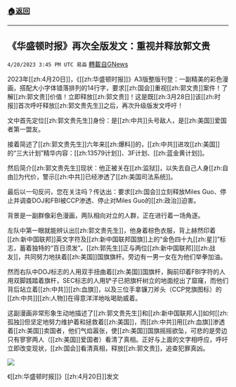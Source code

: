 ###  [:house:返回](README.md)
---


## 《华盛顿时报》再次全版发文：重视并释放郭文贵
`4/20/2023 3:45 PM UTC 易淼` [轉載自GNews](https://gnews.org/articles/1242193)

2023年[[zh:4月20日]]，《[[zh:华盛顿时报]]》A3版整版刊登：一副精美的彩色漫画，搭配大小字体错落排列的14行字，要求[[zh:国会]]重视[[zh:郭文贵]]案件！了解[[zh:郭文贵]]价值！立即释放[[zh:郭文贵]]！这是既[[zh:3月28日]]该[[zh:时报]]首次呼吁释放[[zh:郭文贵先生]]之后，再次升级版发文呼吁！

文中首先定位[[zh:郭文贵先生]]身份：是[[zh:中共]]头号敌人，是[[zh:美国]]爱国者第一盟友。

接着简述了[[zh:郭文贵先生]]六年来[[zh:爆料]]的，[[zh:中共]]进攻[[zh:美国]]的“三大计划”精华内容：[[zh:13579计划]]、3F计划、[[zh:蓝金黄计划]]。

然后简介[[zh:郭文贵先生]]现状：他正被关在[[zh:监狱]]，以失去自己人身[[zh:自由]]为代价，警示[[zh:中共]]已经渗透了[[zh:美国司法系统]]。

最后以一句反问，您在关注吗？传达出：要求[[zh:国会]]立刻释放Miles Guo、停止并调查DOJ和FBI被CCP渗透、停止对Miles Guo的[[zh:政治]]迫害。

背景是一副群像彩色漫画，两队相向对立的人群，正在进行着一场角逐。

左队中第一眼就能辨认出[[zh:郭文贵先生]]，他身着棕色衣服，背上赫然印着[[zh:新中国联邦]]英文字符及[[zh:新中国联邦国旗]]上的“金色四十九[[zh:星]]”标志，蓄着独特的“百日须发”。[[zh:郭先生]]正与两位[[zh:新中国联邦]][[zh:战友]]，共同努力地扶着[[zh:美国]]国旗旗杆。旁边有一男一女在为他们举拳加油。

然而右队中DOJ标志的人用双手扭曲着[[zh:美国]]国旗杆，胸前印着FBI字符的人用双脚践踏着旗杆，SEC标志的人用铲子已把旗杆树立的地面挖出了窟窿，而他们背后站立着[[zh:中共]][[zh:血旗]]，以及三位手拿镰刀斧头（CCP党旗图标）的[[zh:中共]][[zh:人物]]在得意洋洋地吆喝助威着。

这副漫画非常形象生动地描述了[[zh:郭文贵先生]]和[[zh:新中国联邦人]]如何[[zh:孤独]]但坚定地努力维护着和拯救着[[zh:美国]]，而[[zh:中共]]用[[zh:血旗]]渗透着[[zh:美国]]卖国者，他们气焰嚣张，使[[zh:美国]]国旗摇摇欲坠，可悲的是旁边只有寥寥两人（[[zh:美国]]爱国者）看清了真相。正好与上面的文字相呼应，呼吁立即改变现状，[[zh:国会]]看清真相，释放[[zh:郭文贵]]，追查犯罪真凶。

![](https://i.imgur.com/p67DpdC.jpg)

《[[zh:华盛顿时报]]》[[zh:4月20日]]发文





